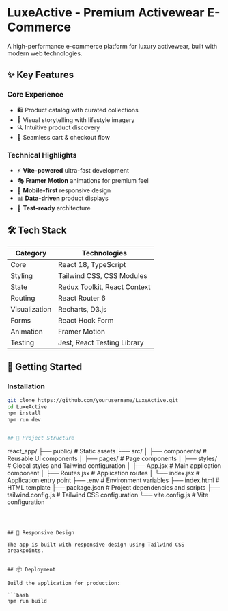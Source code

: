 # LuxeActive - Premium Activewear E-Commerce

A high-performance e-commerce platform for luxury activewear, built with modern web technologies.

## ✨ Key Features

### Core Experience
- 🛍️ Product catalog with curated collections
- 🎨 Visual storytelling with lifestyle imagery
- 🔍 Intuitive product discovery
- 🛒 Seamless cart & checkout flow

### Technical Highlights
- ⚡ **Vite-powered** ultra-fast development
- 🎭 **Framer Motion** animations for premium feel
- 📱 **Mobile-first** responsive design
- 📊 **Data-driven** product displays
- 🧪 **Test-ready** architecture

## 🛠 Tech Stack

| Category        | Technologies                          |
|-----------------|---------------------------------------|
| Core            | React 18, TypeScript                  |
| Styling         | Tailwind CSS, CSS Modules             |
| State           | Redux Toolkit, React Context          |
| Routing         | React Router 6                        |
| Visualization   | Recharts, D3.js                       |
| Forms           | React Hook Form                       |
| Animation       | Framer Motion                         |
| Testing         | Jest, React Testing Library           |

## 🚀 Getting Started


### Installation
```bash
git clone https://github.com/yourusername/LuxeActive.git
cd LuxeActive
npm install
npm run dev


## 📁 Project Structure

```
react_app/
├── public/             # Static assets
├── src/
│   ├── components/     # Reusable UI components
│   ├── pages/          # Page components
│   ├── styles/         # Global styles and Tailwind configuration
│   ├── App.jsx         # Main application component
│   ├── Routes.jsx      # Application routes
│   └── index.jsx       # Application entry point
├── .env                # Environment variables
├── index.html          # HTML template
├── package.json        # Project dependencies and scripts
├── tailwind.config.js  # Tailwind CSS configuration
└── vite.config.js      # Vite configuration
```



## 📱 Responsive Design

The app is built with responsive design using Tailwind CSS breakpoints.


## 📦 Deployment

Build the application for production:

```bash
npm run build
```


